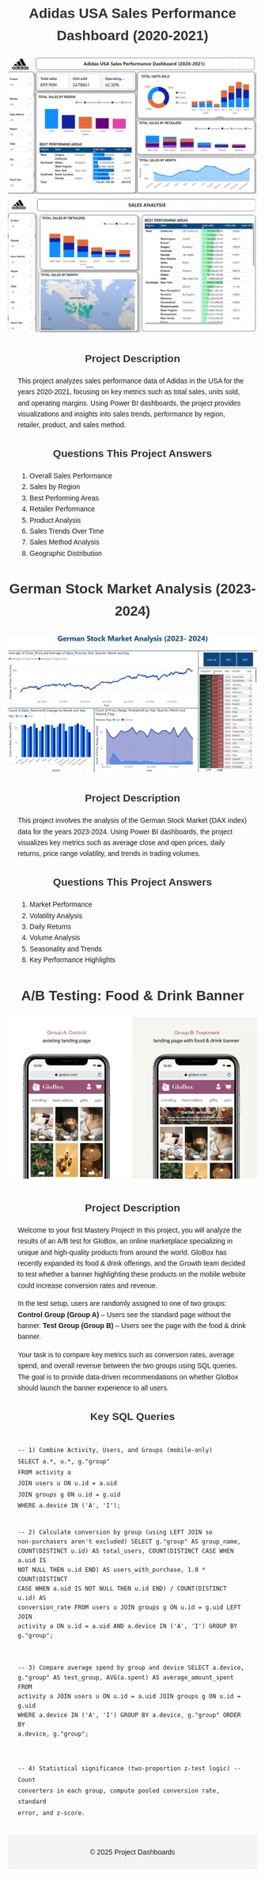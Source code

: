



<html lang="en">
<head>
    <meta charset="UTF-8">
    <meta name="viewport" content="width=device-width, initial-scale=1.0">
    <title>Project Dashboards</title>
    <style>
        body {
            font-family: Arial, sans-serif;
            margin: 0;
            padding: 0;
            line-height: 1.6;
        }
        h1, h2 {
            text-align: center;
            color: #333;
        }
        section {
            margin: 20px;
        }
        .image-container {
            text-align: center;
            margin: 20px 0;
        }
        .image-container img {
            max-width: 100%;
            height: auto;
        }
        footer {
            text-align: center;
            padding: 10px;
            background: #f4f4f4;
        }
        /* Responsive Design */
        @media (min-width: 768px) {
            body {
                margin: 0 10%;
            }
        }
        @media (min-width: 1024px) {
            body {
                margin: 0 20%;
            }
        }
    </style>
</head>
<body>
    <h1>Adidas USA Sales Performance Dashboard (2020-2021)</h1>
    <div class="image-container">
        <img src="images/adidas_dashboard.png" alt="Adidas Dashboard Image 1">
        <img src="images/adidas2.png" alt="Adidas Dashboard Image 2">
    </div>
    <section>
        <h2>Project Description</h2>
        <p>
            This project analyzes sales performance data of Adidas in the USA for the years 2020-2021, focusing on key metrics such as total sales, units sold, and operating margins. Using Power BI dashboards, the project provides visualizations and insights into sales trends, performance by region, retailer, product, and sales method.
        </p>
    </section>
    <section>
        <h2>Questions This Project Answers</h2>
        <ol>
            <li>Overall Sales Performance</li>
            <li>Sales by Region</li>
            <li>Best Performing Areas</li>
            <li>Retailer Performance</li>
            <li>Product Analysis</li>
            <li>Sales Trends Over Time</li>
            <li>Sales Method Analysis</li>
            <li>Geographic Distribution</li>
        </ol>
    </section>

   <h1>German Stock Market Analysis (2023-2024)</h1>
    <div class="image-container">
        <img src="images/Stock.png" alt="German Stock Market Dashboard">
    </div>
    <section>
        <h2>Project Description</h2>
        <p>
            This project involves the analysis of the German Stock Market (DAX index) data for the years 2023-2024. Using Power BI dashboards, the project visualizes key metrics such as average close and open prices, daily returns, price range volatility, and trends in trading volumes.
        </p>
    </section>
    <section>
        <h2>Questions This Project Answers</h2>
        <ol>
            <li>Market Performance</li>
            <li>Volatility Analysis</li>
            <li>Daily Returns</li>
            <li>Volume Analysis</li>
            <li>Seasonality and Trends</li>
            <li>Key Performance Highlights</li>
        </ol>
    </section>
<!-- BEGIN: A/B Testing Project Section -->
    <h1>A/B Testing: Food &amp; Drink Banner</h1>
    <div class="image-container">
        <img src="images/abtesting.jpg" alt="A/B Testing Overview">
    </div>
    <section>
        <h2>Project Description</h2>
        <p>
            Welcome to your first Mastery Project! In this project, you will analyze the results of an A/B test for GloBox, an online marketplace specializing in unique and high-quality products from around the world. GloBox has recently expanded its food &amp; drink offerings, and the Growth team decided to test whether a banner highlighting these products on the mobile website could increase conversion rates and revenue.
        </p>
        <p>
            In the test setup, users are randomly assigned to one of two groups:
            <strong>Control Group (Group A)</strong> – Users see the standard page without the banner.
            <strong>Test Group (Group B)</strong> – Users see the page with the food &amp; drink banner.
        </p>
        <p>
            Your task is to compare key metrics such as conversion rates, average spend, and overall revenue between the two groups using SQL queries. The goal is to provide data-driven recommendations on whether GloBox should launch the banner experience to all users.
        </p>
    </section>
    <section>
        <h2>Key SQL Queries</h2>
        <pre><code>
-- 1) Combine Activity, Users, and Groups (mobile-only)
SELECT a.*, u.*, g."group"
FROM activity a
JOIN users u ON u.id = a.uid
JOIN groups g ON u.id = g.uid
WHERE a.device IN ('A', 'I');

-- 2) Calculate conversion by group (using LEFT JOIN so non-purchasers aren't excluded)
SELECT
    g."group" AS group_name,
    COUNT(DISTINCT u.id) AS total_users,
    COUNT(DISTINCT CASE WHEN a.uid IS NOT NULL THEN u.id END) AS users_with_purchase,
    1.0 * COUNT(DISTINCT CASE WHEN a.uid IS NOT NULL THEN u.id END)
         / COUNT(DISTINCT u.id) AS conversion_rate
FROM users u
JOIN groups g ON u.id = g.uid
LEFT JOIN activity a ON u.id = a.uid AND a.device IN ('A', 'I')
GROUP BY g."group";

-- 3) Compare average spend by group and device
SELECT
    a.device,
    g."group" AS test_group,
    AVG(a.spent) AS average_amount_spent
FROM activity a
JOIN users u ON u.id = a.uid
JOIN groups g ON u.id = g.uid
WHERE a.device IN ('A', 'I')
GROUP BY a.device, g."group"
ORDER BY a.device, g."group";

-- 4) Statistical significance (two-proportion z-test logic)
-- Count converters in each group, compute pooled conversion rate, standard error, and z-score.
        </code></pre>
    </section>
    <!-- END: A/B Testing Project Section -->

   <footer>
        <p>&copy; 2025 Project Dashboards</p>
    </footer>
</body>
</html>
